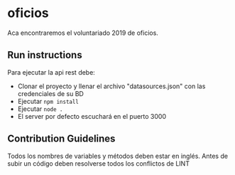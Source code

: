 # oficios
Aca encontraremos el voluntariado 2019 de oficios.

## Run instructions

Para ejecutar la api rest debe:

- Clonar el proyecto y llenar el archivo "datasources.json" con las credenciales de su BD
- Ejecutar `npm install`
- Ejecutar `node .`
- El server por defecto escuchará en el puerto 3000

## Contribution Guidelines

Todos los nombres de variables y métodos deben estar en inglés.
Antes de subir un código deben resolverse todos los conflictos de LINT
